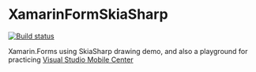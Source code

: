 # XamarinFormSkiaSharp

[![Build status](https://build.mobile.azure.com/v0.1/apps/15a9f2f7-23a0-4fd0-b982-b1f6eeca6014/branches/master/badge)](https://mobile.azure.com)

Xamarin.Forms using SkiaSharp drawing demo, and also a playground for practicing [Visual Studio Mobile Center](https://www.visualstudio.com/vs/mobile-center/)
